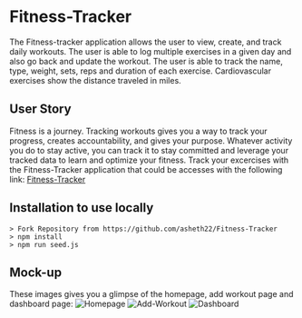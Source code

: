# Fitness-Tracker
 The Fitness-tracker application allows the user to view, create, and track daily workouts. The user is able to log multiple exercises in a given day and also go back and update the workout. The user is able to track the name, type, weight, sets, reps and duration of each exercise. Cardiovascular exercises show the distance traveled in miles.
 ## User Story
Fitness is a journey. Tracking workouts gives you a way to track your progress, creates accountability, and gives your purpose. Whatever activity you do to stay active, you can track it to stay committed and leverage your tracked data to learn and optimize your fitness. Track your excercises with the Fitness-Tracker application that could be accesses with the following link:
[Fitness-Tracker](https://warm-scrubland-99076.herokuapp.com/?id=606f794d60c9860015ec763f) 

## Installation to use locally
```
> Fork Repository from https://github.com/asheth22/Fitness-Tracker
> npm install 
> npm run seed.js
```
## Mock-up
These images gives you a glimpse of the homepage, add workout page and dashboard page:
![Homepage](.public/assets/homepage.png)
![Add-Workout](.public/assets/addworkout.png)
![Dashboard](.public/assets/dashboard.png)


